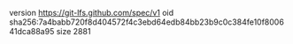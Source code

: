 version https://git-lfs.github.com/spec/v1
oid sha256:7a4babb720f8d404572f4c3ebd64edb84bb23b9c0c384fe10f800641dca88a95
size 2881
